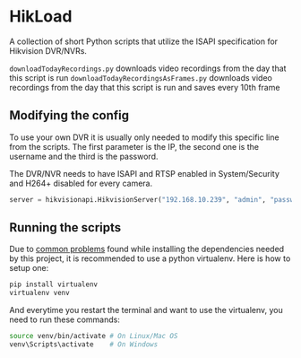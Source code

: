 # HikLoad

A collection of short Python scripts that utilize the ISAPI specification for Hikvision DVR/NVRs.

`downloadTodayRecordings.py` downloads video recordings from the day that this script is run
`downloadTodayRecordingsAsFrames.py` downloads video recordings from the day that this script is run and saves every 10th frame

## Modifying the config

To use your own DVR it is usually only needed to modify this specific line from the scripts. The first parameter is the IP, the second one is the username and the third is the password. 

The DVR/NVR needs to have ISAPI and RTSP enabled in System/Security and H264+ disabled for every camera.

```python
server = hikvisionapi.HikvisionServer("192.168.10.239", "admin", "password")
```

## Running the scripts

Due to [common problems](https://github.com/kkroening/ffmpeg-python/issues/174#issuecomment-561546739) found while installing the dependencies needed by this project, it is recommended to use a python virtualenv. Here is how to setup one:

```bash
pip install virtualenv
virtualenv venv
```

And everytime you restart the terminal and want to use the virtualenv, you need to run these commands:

```bash
source venv/bin/activate # On Linux/Mac OS
venv\Scripts\activate    # On Windows
```